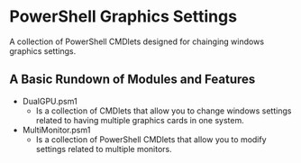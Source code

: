 # PowerShell Graphics Settings
A collection of PowerShell CMDlets designed for chainging windows graphics settings.

## A Basic Rundown of Modules and Features
 -  DualGPU.psm1
    - Is a collection of CMDlets that allow you to change windows settings related to having multiple graphics cards in one system.
 - MultiMonitor.psm1
    - Is a collection of PowerShell CMDlets that allow you to modify settings related to multiple monitors.
